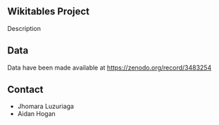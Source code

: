## Wikitables Project

Description

## Data

Data have been made available at https://zenodo.org/record/3483254

## Contact

- Jhomara Luzuriaga
- Aidan Hogan
